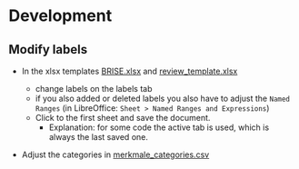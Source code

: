 # Development

## Modify labels

- In the xlsx templates [BRISE.xlsx](./brise_plandok/annotation/BRISE.xlsx) and [review_template.xlsx](./brise_plandok/review/input/review_template.xlsx)
    - change labels on the labels tab
    - if you also added or deleted labels you also have to adjust the `Named Ranges` (in LibreOffice: `Sheet > Named Ranges and Expressions`)
    - Click to the first sheet and save the document.
        - Explanation: for some code the active tab is used, which is always the last saved one.

- Adjust the categories in [merkmale_categories.csv](./brise_plandok/annotation/merkmale_categories.csv)